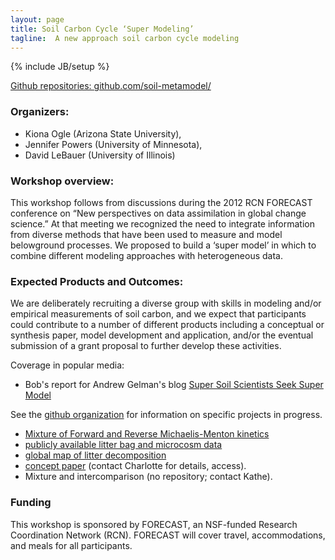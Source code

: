 ```yaml
---
layout: page
title: Soil Carbon Cycle ‘Super Modeling’
tagline:  A new approach soil carbon cycle modeling
---
```

{% include JB/setup %}

[Github repositories: github.com/soil-metamodel/](https://github.com/soil-metamodel/)
 
### Organizers:

* Kiona Ogle (Arizona State University), 
* Jennifer Powers (University of Minnesota), 
* David LeBauer (University of Illinois)

### Workshop overview:

This workshop follows from discussions during the 2012 RCN FORECAST conference on “New perspectives on data assimilation in global change science.” At that meeting we recognized the need to integrate information from diverse methods that have been used to measure and model belowground processes. We proposed to build a ‘super model’ in which to combine different modeling approaches with heterogeneous data. 


### Expected Products and Outcomes: 

We are deliberately recruiting a diverse group with skills in modeling and/or empirical measurements of soil carbon, and we expect that participants could contribute to a number of different products including a conceptual or synthesis paper, model development and application, and/or the eventual submission of a grant proposal to further develop these activities.

Coverage in popular media:
* Bob's report for Andrew Gelman's blog [Super Soil Scientists Seek Super Model](http://andrewgelman.com/2014/11/20/super-soil-scientists-seeking-super-model/)

See the [github organization](https://github.com/soil-metamodel/) for information on specific projects in progress.

* [Mixture of Forward and Reverse Michaelis-Menton kinetics](https://github.com/soil-metamodel/back-forth-mm)
* [publicly available litter bag and microcosm data](https://github.com/soil-metamodel/decomposition_datasets)
* [global map of litter decomposition](https://github.com/soil-metamodel/Litter-decomp-mapping)
* [concept paper](https://github.com/soil-metamodel/soil_c_concept) (contact Charlotte for details, access).
* Mixture and intercomparison (no repository; contact Kathe).



### Funding

This workshop is sponsored by FORECAST, an NSF-funded Research Coordination Network (RCN). FORECAST will cover travel, accommodations, and meals for all participants.
